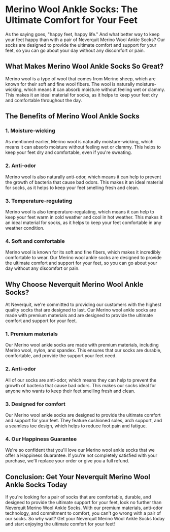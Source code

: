 # Merino Wool Ankle Socks: The Ultimate Comfort for Your Feet

As the saying goes, "happy feet, happy life." And what better way to keep your feet happy than with a pair of Neverquit Merino Wool Ankle Socks? Our socks are designed to provide the ultimate comfort and support for your feet, so you can go about your day without any discomfort or pain.

## What Makes Merino Wool Ankle Socks So Great?

Merino wool is a type of wool that comes from Merino sheep, which are known for their soft and fine wool fibers. The wool is naturally moisture-wicking, which means it can absorb moisture without feeling wet or clammy. This makes it an ideal material for socks, as it helps to keep your feet dry and comfortable throughout the day.

## The Benefits of Merino Wool Ankle Socks

### 1. Moisture-wicking

As mentioned earlier, Merino wool is naturally moisture-wicking, which means it can absorb moisture without feeling wet or clammy. This helps to keep your feet dry and comfortable, even if you're sweating.

### 2. Anti-odor

Merino wool is also naturally anti-odor, which means it can help to prevent the growth of bacteria that cause bad odors. This makes it an ideal material for socks, as it helps to keep your feet smelling fresh and clean.

### 3. Temperature-regulating

Merino wool is also temperature-regulating, which means it can help to keep your feet warm in cold weather and cool in hot weather. This makes it an ideal material for socks, as it helps to keep your feet comfortable in any weather condition.

### 4. Soft and comfortable

Merino wool is known for its soft and fine fibers, which makes it incredibly comfortable to wear. Our Merino wool ankle socks are designed to provide the ultimate comfort and support for your feet, so you can go about your day without any discomfort or pain.

## Why Choose Neverquit Merino Wool Ankle Socks?

At Neverquit, we're committed to providing our customers with the highest quality socks that are designed to last. Our Merino wool ankle socks are made with premium materials and are designed to provide the ultimate comfort and support for your feet.

### 1. Premium materials

Our Merino wool ankle socks are made with premium materials, including Merino wool, nylon, and spandex. This ensures that our socks are durable, comfortable, and provide the support your feet need.

### 2. Anti-odor

All of our socks are anti-odor, which means they can help to prevent the growth of bacteria that cause bad odors. This makes our socks ideal for anyone who wants to keep their feet smelling fresh and clean.

### 3. Designed for comfort

Our Merino wool ankle socks are designed to provide the ultimate comfort and support for your feet. They feature cushioned soles, arch support, and a seamless toe design, which helps to reduce foot pain and fatigue.

### 4. Our Happiness Guarantee

We're so confident that you'll love our Merino wool ankle socks that we offer a Happiness Guarantee. If you're not completely satisfied with your purchase, we'll replace your order or give you a full refund.

## Conclusion: Get Your Neverquit Merino Wool Ankle Socks Today

If you're looking for a pair of socks that are comfortable, durable, and designed to provide the ultimate support for your feet, look no further than Neverquit Merino Wool Ankle Socks. With our premium materials, anti-odor technology, and commitment to comfort, you can't go wrong with a pair of our socks. So why wait? Get your Neverquit Merino Wool Ankle Socks today and start enjoying the ultimate comfort for your feet!